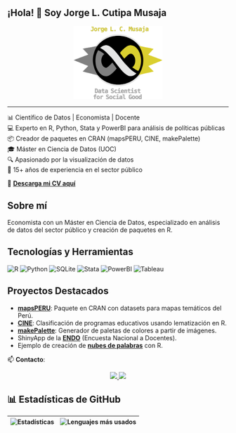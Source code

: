 
## ¡Hola! 👋 Soy Jorge L. Cutipa Musaja  

<p align="center">
    <img src="logos/item_infinito.png" width="40%">
</p>

---

📊 Científico de Datos | Economista | Docente  
💻 Experto en R, Python, Stata y PowerBI para análisis de políticas públicas  
📦 Creador de paquetes en CRAN (mapsPERU, CINE, makePalette)  
🎓 Máster en Ciencia de Datos (UOC)  
🔍 Apasionado por la visualización de datos  
💪 15+ años de experiencia en el sector público

📄 **[Descarga mi CV aquí](https://github.com/musajajorge/CV/raw/master/Curriculum.pdf)**  


## Sobre mí  
Economista con un Máster en Ciencia de Datos, especializado en análisis de datos del sector público y creación de paquetes en R.  

## Tecnologías y Herramientas  
![R](https://img.shields.io/badge/R-276DC3?style=flat&logo=r&logoColor=white)
![Python](https://img.shields.io/badge/Python-3776AB?style=flat&logo=python&logoColor=white)
![SQLite](https://img.shields.io/badge/SQLite-003B57?style=flat&logo=sqlite&logoColor=white)
![Stata](https://img.shields.io/badge/Stata-1e1e1e?style=for-the-badge&logo=stata&logoColor=white)
![PowerBI](https://img.shields.io/badge/PowerBI-F2C811?style=for-the-badge&logo=powerbi&logoColor=black)
![Tableau](https://img.shields.io/badge/Tableau-E97627?style=for-the-badge&logo=tableau&logoColor=white)

## Proyectos Destacados  
- **[mapsPERU](https://github.com/musajajorge/mapsPERU/)**: Paquete en CRAN con datasets para mapas temáticos del Perú.  
- **[CINE](https://github.com/musajajorge/CINE/)**: Clasificación de programas educativos usando lematización en R.  
- **[makePalette](https://github.com/musajajorge/makePalette/)**: Generador de paletas de colores a partir de imágenes.
- ShinyApp de la **[ENDO](https://jorge-musaja.shinyapps.io/endo/)** (Encuesta Nacional a Docentes).  
- Ejemplo de creación de **[nubes de palabras](https://rpubs.com/jorgemusaja/NubePalabras2/)** con R.  

📫 **Contacto**:  
<p align='center'>
  <a href="mailto:musajajorge@gmail.com">
    <img src="https://img.shields.io/badge/Email-D14836?style=for-the-badge&logo=gmail&logoColor=white">
  </a>
  <a href="https://www.linkedin.com/in/musajajorge/">
    <img src="https://img.shields.io/badge/LinkedIn-0077B5?style=for-the-badge&logo=linkedin&logoColor=white">
  </a>
</p>

## 📊 Estadísticas de GitHub  

| ![Estadísticas](https://github-readme-stats.vercel.app/api?username=musajajorge&show_icons=true&theme=radical&hide=prs,issues,contribs) | ![Lenguajes más usados](https://github-readme-stats.vercel.app/api/top-langs/?username=musajajorge&layout=compact&theme=radical&hide=html,css) |
|:---:|:---:|
